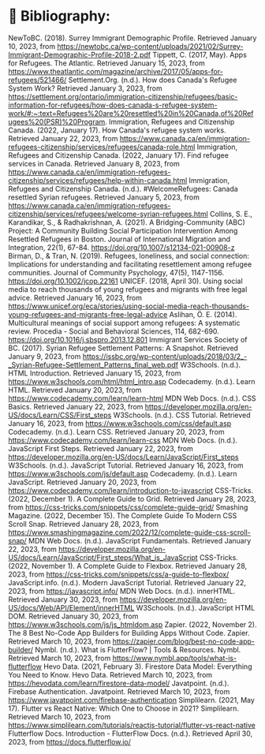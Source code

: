 # 📑 Bibliography:
NewToBC. (2018). Surrey Immigrant Demographic Profile. Retrieved January 10, 2023, from https://newtobc.ca/wp-content/uploads/2021/02/Surrey-Immigrant-Demographic-Profile-2018-2.pdf
Tippett, C. (2017, May). Apps for Refugees. The Atlantic. Retrieved January 15, 2023, from https://www.theatlantic.com/magazine/archive/2017/05/apps-for-refugees/521466/
Settlement.Org. (n.d.). How does Canada's Refugee System Work? Retrieved January 3, 2023, from https://settlement.org/ontario/immigration-citizenship/refugees/basic-information-for-refugees/how-does-canada-s-refugee-system-work/#:~:text=Refugees%20are%20resettled%20in%20Canada,of%20Refugees%20(PSR)%20Program.
Immigration, Refugees and Citizenship Canada. (2022, January 17). How Canada's refugee system works. Retrieved January 22, 2023, from https://www.canada.ca/en/immigration-refugees-citizenship/services/refugees/canada-role.html
Immigration, Refugees and Citizenship Canada. (2022, January 17). Find refugee services in Canada. Retrieved January 8, 2023, from https://www.canada.ca/en/immigration-refugees-citizenship/services/refugees/help-within-canada.html
Immigration, Refugees and Citizenship Canada. (n.d.). #WelcomeRefugees: Canada resettled Syrian refugees. Retrieved January 5, 2023, from https://www.canada.ca/en/immigration-refugees-citizenship/services/refugees/welcome-syrian-refugees.html
Collins, S. E., Karandikar, S., & Radhakrishnan, A. (2021). A Bridging-Community (ABC) Project: A Community Building Social Participation Intervention Among Resettled Refugees in Boston. Journal of International Migration and Integration, 22(1), 67-84. https://doi.org/10.1007/s12134-021-00908-z
Birman, D., & Tran, N. (2019). Refugees, loneliness, and social connection: Implications for understanding and facilitating resettlement among refugee communities. Journal of Community Psychology, 47(5), 1147-1156. https://doi.org/10.1002/jcop.22161
UNICEF. (2018, April 30). Using social media to reach thousands of young refugees and migrants with free legal advice. Retrieved January 16, 2023, from https://www.unicef.org/eca/stories/using-social-media-reach-thousands-young-refugees-and-migrants-free-legal-advice
Aslihan, Ö. E. (2014). Multicultural meanings of social support among refugees: A systematic review. Procedia - Social and Behavioral Sciences, 114, 682-690. https://doi.org/10.1016/j.sbspro.2013.12.801
Immigrant Services Society of BC. (2017). Syrian Refugee Settlement Patterns: A Snapshot. Retrieved January 9, 2023, from https://issbc.org/wp-content/uploads/2018/03/2_-_Syrian-Refugee-Settlement_Patterns_final_web.pdf
W3Schools. (n.d.). HTML Introduction. Retrieved January 15, 2023, from https://www.w3schools.com/html/html_intro.asp
Codecademy. (n.d.). Learn HTML. Retrieved January 20, 2023, from https://www.codecademy.com/learn/learn-html
MDN Web Docs. (n.d.). CSS Basics. Retrieved January 22, 2023, from https://developer.mozilla.org/en-US/docs/Learn/CSS/First_steps
W3Schools. (n.d.). CSS Tutorial. Retrieved January 16, 2023, from https://www.w3schools.com/css/default.asp
Codecademy. (n.d.). Learn CSS. Retrieved January 20, 2023, from https://www.codecademy.com/learn/learn-css
MDN Web Docs. (n.d.). JavaScript First Steps. Retrieved January 22, 2023, from https://developer.mozilla.org/en-US/docs/Learn/JavaScript/First_steps
W3Schools. (n.d.). JavaScript Tutorial. Retrieved January 16, 2023, from https://www.w3schools.com/js/default.asp
Codecademy. (n.d.). Learn JavaScript. Retrieved January 20, 2023, from https://www.codecademy.com/learn/introduction-to-javascript
CSS-Tricks. (2022, December 1). A Complete Guide to Grid. Retrieved January 28, 2023, from https://css-tricks.com/snippets/css/complete-guide-grid/
Smashing Magazine. (2022, December 15). The Complete Guide To Modern CSS Scroll Snap. Retrieved January 28, 2023, from https://www.smashingmagazine.com/2022/12/complete-guide-css-scroll-snap/
MDN Web Docs. (n.d.). JavaScript Fundamentals. Retrieved January 22, 2023, from https://developer.mozilla.org/en-US/docs/Learn/JavaScript/First_steps/What_is_JavaScript
CSS-Tricks. (2022, November 1). A Complete Guide to Flexbox. Retrieved January 28, 2023, from https://css-tricks.com/snippets/css/a-guide-to-flexbox/
JavaScript.info. (n.d.). Modern JavaScript Tutorial. Retrieved January 22, 2023, from https://javascript.info/
MDN Web Docs. (n.d.). innerHTML. Retrieved January 30, 2023, from https://developer.mozilla.org/en-US/docs/Web/API/Element/innerHTML
W3Schools. (n.d.). JavaScript HTML DOM. Retrieved January 30, 2023, from https://www.w3schools.com/js/js_htmldom.asp
Zapier. (2022, November 2). The 8 Best No-Code App Builders for Building Apps Without Code. Zapier. Retrieved March 10, 2023, from https://zapier.com/blog/best-no-code-app-builder/
Nymbl. (n.d.). What is FlutterFlow? | Tools & Resources. Nymbl. Retrieved March 10, 2023, from https://www.nymbl.app/tools/what-is-flutterflow
Hevo Data. (2021, February 3). Firestore Data Model: Everything You Need to Know. Hevo Data. Retrieved March 10, 2023, from https://hevodata.com/learn/firestore-data-model/
Javatpoint. (n.d.). Firebase Authentication. Javatpoint. Retrieved March 10, 2023, from https://www.javatpoint.com/firebase-authentication
Simplilearn. (2021, May 17). Flutter vs React Native: Which One to Choose in 2021? Simplilearn. Retrieved March 10, 2023, from https://www.simplilearn.com/tutorials/reactjs-tutorial/flutter-vs-react-native
Flutterflow Docs. Introduction - FlutterFlow Docs. (n.d.). Retrieved April 30, 2023, from https://docs.flutterflow.io/ 
